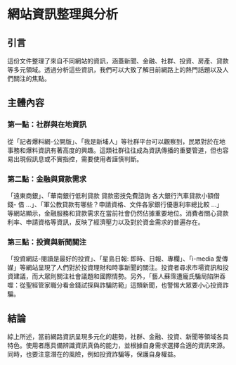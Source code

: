 # 網站資訊整理與分析

## 引言

這份文件整理了來自不同網站的資訊，涵蓋新聞、金融、社群、投資、房產、貸款等多元領域。透過分析這些資訊，我們可以大致了解目前網路上的熱門話題以及人們關注的焦點。

## 主體內容

### 第一點：社群與在地資訊

從「記者爆料網-公開版」、「我是新埔人」等社群平台可以觀察到，民眾對於在地事務和爆料資訊有著高度的興趣。這類社群往往成為資訊傳播的重要管道，但也容易出現假訊息或不實指控，需要使用者謹慎判斷。

### 第二點：金融與貸款需求

「遠東商銀」、「華南銀行低利貸款 貸款密技免費諮詢 各大銀行汽車貸款小額借錢- 借 ...」、「軍公教貸款有哪些？申請資格、文件各家銀行優惠利率總比較 ...」等網站顯示，金融服務和貸款需求在當前社會仍然佔據重要地位。消費者關心貸款利率、申請資格等資訊，反映了經濟壓力以及對於資金需求的普遍存在。

### 第三點：投資與新聞關注

「投資網誌-閱讀是最好的投資」、「星島日報: 即時、日報、專欄」、「i-media 愛傳媒」等網站呈現了人們對於投資理財和時事新聞的關注。投資者尋求市場資訊和投資建議，而大眾則關注社會議題和國際情勢。另外，「藝人蘇霈遭龐氏騙局陷阱吞噬：從聖經管家職分看金錢試探與詐騙防範」這類新聞，也警惕大眾要小心投資詐騙。

## 結論

綜上所述，當前網路資訊呈現多元化的趨勢，社群、金融、投資、新聞等領域各具特色。使用者應具備辨識資訊真偽的能力，並根據自身需求選擇合適的資訊來源。同時，也要注意潛在的風險，例如投資詐騙等，保護自身權益。
